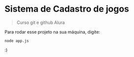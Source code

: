 # Sistema de Cadastro de jogos

> Curso git e github Alura

Para rodar esse projeto na sua máquina, digite:
```
node app.js
```
:)